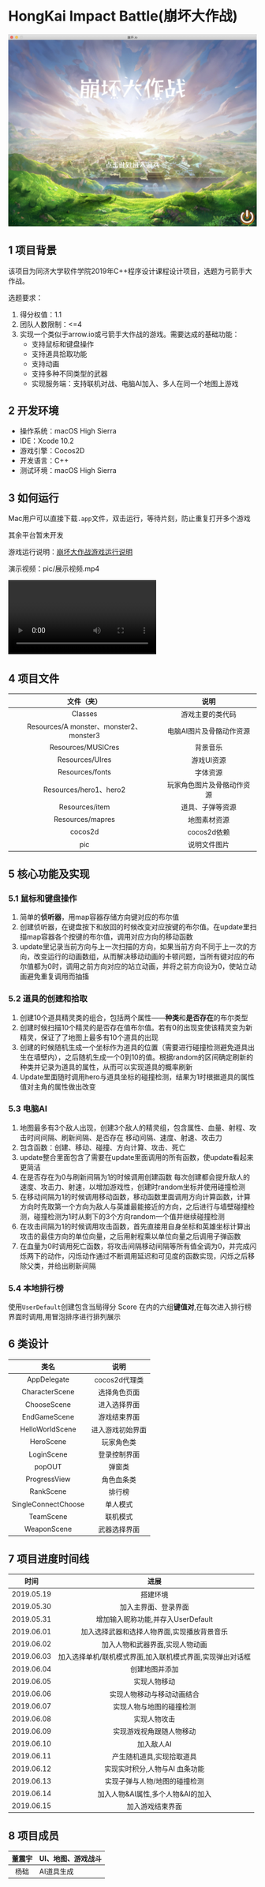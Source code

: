 # HongKai Impact Battle(崩坏大作战)

![title](pic/1.png)

## 1 项目背景

该项目为同济大学软件学院2019年C++程序设计课程设计项目，选题为弓箭手大作战。

选题要求：

1. 得分权值：1.1
2. 团队人数限制：<=4
3. 实现一个类似于arrow.io或弓箭手大作战的游戏。需要达成的基础功能：
   - 支持鼠标和键盘操作
   - 支持道具拾取功能
   - 支持动画
   - 支持多种不同类型的武器
   - 实现服务端：支持联机对战、电脑AI加入、多人在同一个地图上游戏



## 2 开发环境

- 操作系统：macOS High Sierra
- IDE：Xcode 10.2
- 游戏引擎：Cocos2D
- 开发语言：C++
- 测试环境：macOS High Sierra



## 3 如何运行

Mac用户可以直接下载`.app`文件，双击运行，等待片刻，防止重复打开多个游戏

其余平台暂未开发

游戏运行说明：[崩坏大作战游戏运行说明](崩坏大作战游戏运行说明.md)

演示视频：pic/展示视频.mp4

<video src="pic/展示视频.mp4"></video>



## 4 项目文件

|               文件（夹）                |            说明            |
| :-------------------------------------: | :------------------------: |
|                 Classes                 |      游戏主要的类代码      |
| Resources/A monster、monster2、monster3 |  电脑AI图片及骨骼动作资源  |
|           Resources/MUSICres            |          背景音乐          |
|             Resources/UIres             |         游戏UI资源         |
|             Resources/fonts             |          字体资源          |
|         Resources/hero1、hero2          | 玩家角色图片及骨骼动作资源 |
|             Resources/item              |      道具、子弹等资源      |
|            Resources/mapres             |        地图素材资源        |
|                 cocos2d                 |        cocos2d依赖         |
|                   pic                   |        说明文件图片        |



## 5 核心功能及实现

### 5.1 ⿏标和键盘操作

1. 简单的**侦听器**，⽤map容器存储⽅向键对应的布尔值
2. 创建侦听器，在键盘按下和放回的时候改变对应按键的布尔值。在update⾥扫描map容器各个按键的布尔值，调⽤对应方向的移动函数
3. update⾥记录当前方向与上一次扫描的方向，如果当前⽅向不同于上⼀次的⽅向，改变运⾏的动画数组，从⽽解决移动动画的卡顿问题，当所有键对应的布尔值都为0时，调⽤之前⽅向对应的站⽴动画，并将之前方向设为0，使站⽴动画避免重复调用⽽抽搐

### 5.2 道具的创建和拾取

1. 创建10个道具精灵类的组合，包括两个属性——**种类**和**是否存在**的布尔类型
2. 创建时候扫描10个精灵的是否存在值布尔值。若有0的出现变使该精灵变为新精灵，保证了了地图上最多有10个道具的出现
3. 创建的时候随机生成⼀个坐标作为道具的位置（需要进⾏碰撞检测避免道具出⽣在墙壁内），之后随机生成一个0到10的值。根据random的区间确定刷新的种类并记录为道具的属性，从而可以实现道具的概率刷新
4. Update⾥面随时调用hero与道具坐标的碰撞检测，结果为1时根据道具的属性值对主角的属性做出改变

### 5.3 电脑AI

1. 地图最多有3个敌人出现，创建3个敌⼈的精灵组，包含属性、⾎量、射程、攻击时间间隔、刷新间隔、是否存在 移动间隔、速度、射速、攻击力
2. 包含函数：创建、移动、碰撞、⽅向计算、攻击、死亡
3. update整合里⾯包含了需要在update⾥面调⽤的所有函数，使update看起来更简洁
4. 在是否存在为0与刷新间隔为1的时候调用创建函数 每次创建都会提升敌人的速度、攻击力、射速，以增加游戏性，创建时random坐标并使⽤碰撞检测
5. 在移动间隔为1的时候调⽤移动函数，移动函数⾥面调⽤方向计算函数，计算方向时先取第一个方向为敌人与英雄最能接近的方向，之后进⾏与墙壁碰撞检测，碰撞检测为1时从剩下的3个⽅向random一个值并继续碰撞检测
6. 在攻击间隔为1的时候调用攻击函数，首先直接用⾃身坐标和英雄坐标计算出攻击的最佳方向的单位向量，之后⽤射程乘以单位向量之后调⽤子弹函数
7. 在⾎量为0时调⽤死亡函数，将攻击间隔移动间隔等所有值全调为0，并完成闪烁两下的动作，闪烁动作通过不断调⽤延迟和可见度的函数实现，闪烁之后移除父类，并给出刷新间隔

### 5.4 本地排行榜

使用`UserDefault`创建包含当局得分 Score 在内的六组**键值对**,在每次进⼊排行榜界面时调用,⽤冒泡排序进行排列展示



## 6 类设计

|        类名         |       说明       |
| :-----------------: | :--------------: |
|     AppDelegate     |  cocos2d代理类   |
|   CharacterScene    |   选择角色页面   |
|     ChooseScene     |   进入选择界面   |
|    EndGameScene     |   游戏结束界面   |
|   HelloWorldScene   | 进入游戏初始界面 |
|      HeroScene      |    玩家角色类    |
|     LoginScene      |   登录控制界面   |
|       popOUT        |      弹窗类      |
|    ProgressView     |    角色血条类    |
|      RankScene      |      排行榜      |
| SingleConnectChoose |     单人模式     |
|      TeamScene      |     联机模式     |
|     WeaponScene     |   武器选择界面   |



## 7 项目进度时间线

|    时间    |                           进展                            |
| :--------: | :-------------------------------------------------------: |
| 2019.05.19 |                         搭建环境                          |
| 2019.05.30 |                   加⼊主界面、登录界面                    |
| 2019.05.31 |            增加输⼊昵称功能,并存⼊UserDefault             |
| 2019.06.01 |        加⼊选择武器和选择人物界面,实现播放背景音乐        |
| 2019.06.02 |              加⼊人物和武器界面,实现⼈物动画              |
| 2019.06.03 | 加⼊选择单机/联机模式界面,加⼊联机模式界面,实现弹出对话框 |
| 2019.06.04 |                      创建地图并添加                       |
| 2019.06.05 |                       实现⼈物移动                        |
| 2019.06.06 |                实现人物移动与移动动画结合                 |
| 2019.06.07 |                 实现⼈物与地图的碰撞检测                  |
| 2019.06.08 |                       实现人物攻击                        |
| 2019.06.09 |                 实现游戏视⻆跟随⼈物移动                  |
| 2019.06.10 |                        加⼊敌⼈AI                         |
| 2019.06.11 |                 产⽣随机道具,实现拾取道具                 |
| 2019.06.12 |              实现实时积分,人物与AI ⾎条功能               |
| 2019.06.13 |               实现⼦弹与⼈物/地图的碰撞检测               |
| 2019.06.14 |             加入人物&AI属性,多个人物&AI的加入             |
| 2019.06.15 |                     加入游戏结束界⾯                      |



## 8 项目成员

| 董震宇 | UI、地图、游戏战斗 |
| :----: | ------------------ |
|  杨础  | AI道具生成         |



 



 

 

 



 



 

 

 



 



 



